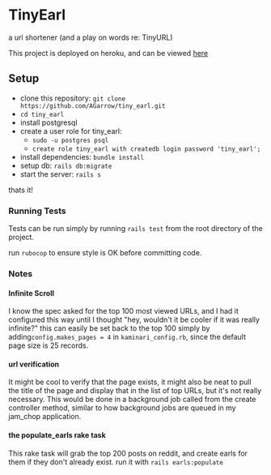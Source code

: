 # TinyEarl

a url shortener (and a play on words re: TinyURL)

This project is deployed on heroku, and can be viewed [here](https://tinyearl.herokuapp.com)

## Setup

* clone this repository: `git clone https://github.com/AGarrow/tiny_earl.git`
* `cd tiny_earl`
* install postgresql
* create a user role for tiny_earl: 
 	* `sudo -u postgres psql`
 	* `create role tiny_earl with createdb login password 'tiny_earl';`
* install dependencies: `bundle install`
* setup db: `rails db:migrate`
* start the server: `rails s`

thats it!

### Running Tests
Tests can be run simply by running `rails test` from the root directory of the project.

run `rubocop` to ensure style is OK before committing code.


### Notes

#### Infinite Scroll

I know the spec asked for the top 100 most viewed URLs, and I had it configured this way until I thought "hey, wouldn't it be cooler if it was really infinite?" this can easily be set back to the top 100 simply by adding`config.makes_pages = 4` in `kaminari_config.rb`, since the default page size is 25 records.

#### url verification

It might be cool to verify that the page exists, it might also be neat to pull the title of the page and display that in the list of top URLs, but it's not really necessary. This would be done in a background job called from the create controller method, similar to how background jobs are queued in my jam_chop application.

#### the populate_earls rake task

This rake task will grab the top 200 posts on reddit, and create earls for them if they don't already exist.
run it with `rails earls:populate`

